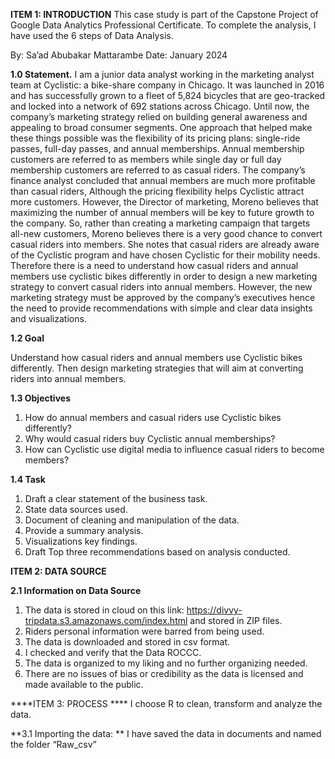 **ITEM 1: INTRODUCTION**
This case study is part of the Capstone Project of Google Data Analytics Professional Certificate. To complete the analysis, I have used the 6 steps of Data Analysis.

By: Sa’ad Abubakar Mattarambe				Date: January 2024

**1.0	Statement.**
I am a junior data analyst working in the marketing analyst team at Cyclistic: a bike-share company in Chicago. It was launched in 2016 and has successfully grown to a fleet of 5,824 bicycles that are geo-tracked and locked into a network of 692 stations across Chicago. Until now, the company’s marketing strategy relied on building general awareness and appealing to broad consumer segments. One approach that helped make these things possible was the flexibility of its pricing plans: single-ride passes, full-day passes, and annual memberships. Annual membership customers are referred to as members while single day or full day membership customers are referred to as casual riders. The company’s finance analyst concluded that annual members are much more profitable than casual riders, Although the pricing flexibility helps Cyclistic attract more customers. However, the Director of marketing, Moreno believes that maximizing the number of annual members will be key to future growth to the company. So, rather than creating a marketing campaign that targets all-new customers, Moreno believes there is a very good chance to convert casual riders into members. She notes that casual riders are already aware of the Cyclistic program and have chosen Cyclistic for their mobility needs. Therefore there is a need to understand how casual riders and annual members use cyclistic bikes differently in order to design a new marketing strategy to convert casual riders into annual members. However, the new marketing strategy must be approved by the company’s executives hence the need to provide recommendations with simple and clear data insights and visualizations.

**1.2 Goal**

Understand how casual riders and annual members use Cyclistic bikes differently. Then design marketing strategies that will aim at converting riders into annual members.

**1.3 Objectives**
1.	How do annual members and casual riders use Cyclistic bikes differently?
2.	Why would casual riders buy Cyclistic annual memberships?
3.	How can Cyclistic use digital media to influence casual riders to become members?
   
**1.4 Task**
1.	Draft a clear statement of the business task.
2.	State data sources used.
3.	Document of cleaning and manipulation of the data.
4.	Provide a summary analysis.
5.	Visualizations key findings.
6.	Draft Top three recommendations based on analysis conducted. 


**ITEM 2: DATA SOURCE**

**2.1 Information on Data Source**
1.	The data is stored in cloud on this link: https://divvy-tripdata.s3.amazonaws.com/index.html and stored in ZIP files.
2.	Riders personal information were barred from being used.
3.	The data is downloaded and stored in csv format.
4.	I checked and verify that the Data ROCCC.
5.	The data is organized to my liking and no further organizing needed.
6.	There are no issues of bias or credibility as the data is licensed and made available to the public.

   
****ITEM 3: PROCESS ****
I choose R to clean, transform and analyze the data.      

**3.1 Importing the data: **
I have saved the data in documents and named the folder “Raw_csv”
